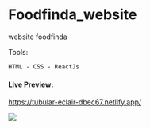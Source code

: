 # Foodfinda_website
website foodfinda

Tools:

```
HTML - CSS - ReactJs
```

#### Live Preview: 
https://tubular-eclair-dbec67.netlify.app/


<img src="https://github.com/mahmoudaboalwafa1/Foodfinda_website/assets/109794013/4dcbf706-8138-4ecf-9c40-ef6b46986d3c"/>

